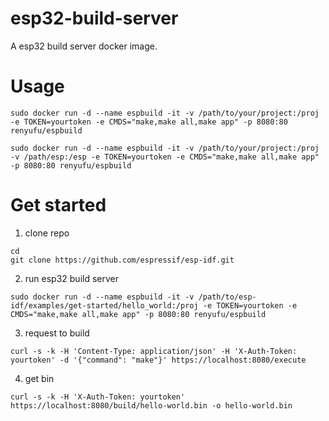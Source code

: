 # esp32-build-server
A esp32 build server docker image.

# Usage

```
sudo docker run -d --name espbuild -it -v /path/to/your/project:/proj -e TOKEN=yourtoken -e CMDS="make,make all,make app" -p 8080:80 renyufu/espbuild

sudo docker run -d --name espbuild -it -v /path/to/your/project:/proj -v /path/esp:/esp -e TOKEN=yourtoken -e CMDS="make,make all,make app" -p 8080:80 renyufu/espbuild
```

# Get started

1. clone repo
  ```
  cd
  git clone https://github.com/espressif/esp-idf.git
  ```
  
2. run esp32 build server
  ```
  sudo docker run -d --name espbuild -it -v /path/to/esp-idf/examples/get-started/hello_world:/proj -e TOKEN=yourtoken -e CMDS="make,make all,make app" -p 8080:80 renyufu/espbuild
  ```

3. request to build
  ```
  curl -s -k -H 'Content-Type: application/json' -H 'X-Auth-Token: yourtoken' -d '{"command": "make"}' https://localhost:8080/execute
  ```

4. get bin
  ```
  curl -s -k -H 'X-Auth-Token: yourtoken' https://localhost:8080/build/hello-world.bin -o hello-world.bin
  ```
